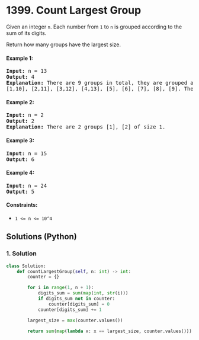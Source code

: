 # 1399. Count Largest Group
Given an integer ```n```. Each number from ```1``` to ```n``` is grouped according to the sum of its digits.

Return how many groups have the largest size.

#### Example 1:
<pre>
<strong>Input:</strong> n = 13
<strong>Output:</strong> 4
<strong>Explanation:</strong> There are 9 groups in total, they are grouped according sum of its digits of numbers from 1 to 13:
[1,10], [2,11], [3,12], [4,13], [5], [6], [7], [8], [9]. There are 4 groups with largest size.
</pre>

#### Example 2:
<pre>
<strong>Input:</strong> n = 2
<strong>Output:</strong> 2
<strong>Explanation:</strong> There are 2 groups [1], [2] of size 1.
</pre>

#### Example 3:
<pre>
<strong>Input:</strong> n = 15
<strong>Output:</strong> 6
</pre>

#### Example 4:
<pre>
<strong>Input:</strong> n = 24
<strong>Output:</strong> 5
</pre>

#### Constraints:
* ```1 <= n <= 10^4```

## Solutions (Python)

### 1. Solution
```Python
class Solution:
    def countLargestGroup(self, n: int) -> int:
        counter = {}

        for i in range(1, n + 1):
            digits_sum = sum(map(int, str(i)))
            if digits_sum not in counter:
                counter[digits_sum] = 0
            counter[digits_sum] += 1

        largest_size = max(counter.values())

        return sum(map(lambda x: x == largest_size, counter.values()))
```
